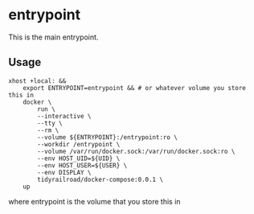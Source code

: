 # entrypoint

This is the main entrypoint.

## Usage

```
xhost +local: &&
    export ENTRYPOINT=entrypoint && # or whatever volume you store this in
    docker \
    	run \
    	--interactive \
    	--tty \
    	--rm \
    	--volume ${ENTRYPOINT}:/entrypoint:ro \
    	--workdir /entrypoint \
    	--volume /var/run/docker.sock:/var/run/docker.sock:ro \
    	--env HOST_UID=${UID} \
    	--env HOST_USER=${USER} \
    	--env DISPLAY \
    	tidyrailroad/docker-compose:0.0.1 \
	up
```

where entrypoint is the volume that you store this in